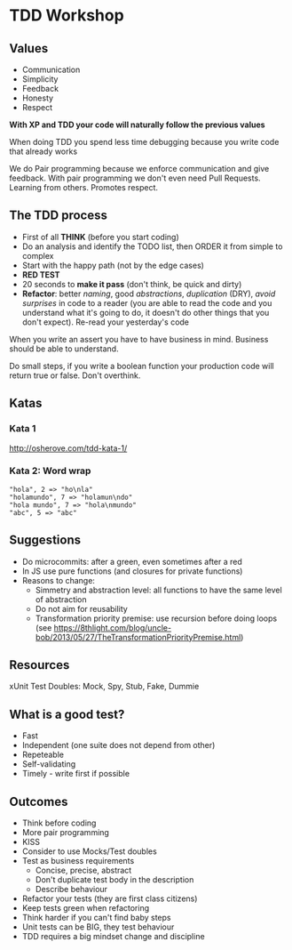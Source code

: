 # TDD Workshop

## Values
- Communication
- Simplicity
- Feedback
- Honesty
- Respect

**With XP and TDD your code will naturally follow the previous values**

When doing TDD you spend less time debugging because you write code that already works

We do Pair programming because we enforce communication and give feedback. With pair programming we don't even need Pull Requests. Learning from others. Promotes respect.

## The TDD process
- First of all **THINK** (before you start coding)
- Do an analysis and identify the TODO list, then ORDER it from simple to complex
- Start with the happy path (not by the edge cases)
- **RED TEST** 
- 20 seconds to **make it pass** (don't think, be quick and dirty)
- **Refactor**: better *naming*, good *abstractions*, *duplication* (DRY), *avoid surprises* in code to a reader (you are able to read the code and you understand what it's going to do, it doesn't do other things that you don't expect). Re-read your yesterday's code

When you write an assert you have to have business in mind. Business should be able to understand.

Do small steps, if you write a boolean function your production code will return true or false. Don't overthink.

## Katas

### Kata 1
http://osherove.com/tdd-kata-1/

### Kata 2: Word wrap
```
"hola", 2 => "ho\nla"
"holamundo", 7 => "holamun\ndo"
"hola mundo", 7 => "hola\nmundo"
"abc", 5 => "abc"
```

## Suggestions
- Do microcommits: after a green, even sometimes after a red
- In JS use pure functions (and closures for private functions)
- Reasons to change: 
  - Simmetry and abstraction level: all functions to have the same level of abstraction
  - Do not aim for reusability
  - Transformation priority premise: use recursion before doing loops (see https://8thlight.com/blog/uncle-bob/2013/05/27/TheTransformationPriorityPremise.html)

## Resources
xUnit Test Doubles: Mock, Spy, Stub, Fake, Dummie

## What is a good test?
- Fast
- Independent (one suite does not depend from other)
- Repeteable
- Self-validating
- Timely - write first if possible

## Outcomes
- Think before coding
- More pair programming
- KISS 
- Consider to use Mocks/Test doubles
- Test as business requirements
  - Concise, precise, abstract
  - Don't duplicate test body in the description
  - Describe behaviour
- Refactor your tests (they are first class citizens)
- Keep tests green when refactoring
- Think harder if you can't find baby steps
- Unit tests can be BIG, they test behaviour
- TDD requires a big mindset change and discipline 
